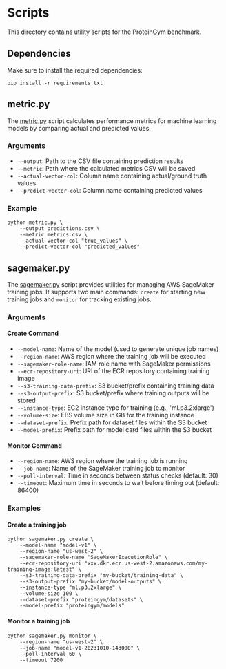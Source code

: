 # Scripts

This directory contains utility scripts for the ProteinGym benchmark.

## Dependencies

Make sure to install the required dependencies:

```shell
pip install -r requirements.txt
```

## metric.py

The [metric.py](metric.py) script calculates performance metrics for machine learning models by comparing actual and predicted values.

### Arguments

- `--output`: Path to the CSV file containing prediction results
- `--metric`: Path where the calculated metrics CSV will be saved
- `--actual-vector-col`: Column name containing actual/ground truth values
- `--predict-vector-col`: Column name containing predicted values

### Example

```shell
python metric.py \
    --output predictions.csv \
    --metric metrics.csv \
    --actual-vector-col "true_values" \
    --predict-vector-col "predicted_values"
```

## sagemaker.py

The [sagemaker.py](sagemaker.py) script provides utilities for managing AWS SageMaker training jobs. It supports two main commands: `create` for starting new training jobs and `monitor` for tracking existing jobs.

### Arguments

#### Create Command
- `--model-name`: Name of the model (used to generate unique job names)
- `--region-name`: AWS region where the training job will be executed
- `--sagemaker-role-name`: IAM role name with SageMaker permissions
- `--ecr-repository-uri`: URI of the ECR repository containing training image
- `--s3-training-data-prefix`: S3 bucket/prefix containing training data
- `--s3-output-prefix`: S3 bucket/prefix where training outputs will be stored
- `--instance-type`: EC2 instance type for training (e.g., 'ml.p3.2xlarge')
- `--volume-size`: EBS volume size in GB for the training instance
- `--dataset-prefix`: Prefix path for dataset files within the S3 bucket
- `--model-prefix`: Prefix path for model card files within the S3 bucket

#### Monitor Command
- `--region-name`: AWS region where the training job is running
- `--job-name`: Name of the SageMaker training job to monitor
- `--poll-interval`: Time in seconds between status checks (default: 30)
- `--timeout`: Maximum time in seconds to wait before timing out (default: 86400)

### Examples

#### Create a training job
```shell
python sagemaker.py create \
    --model-name "model-v1" \
    --region-name "us-west-2" \
    --sagemaker-role-name "SageMakerExecutionRole" \
    --ecr-repository-uri "xxx.dkr.ecr.us-west-2.amazonaws.com/my-training-image:latest" \
    --s3-training-data-prefix "my-bucket/training-data" \
    --s3-output-prefix "my-bucket/model-outputs" \
    --instance-type "ml.p3.2xlarge" \
    --volume-size 100 \
    --dataset-prefix "proteingym/datasets" \
    --model-prefix "proteingym/models"
```

#### Monitor a training job
```shell
python sagemaker.py monitor \
    --region-name "us-west-2" \
    --job-name "model-v1-20231010-143000" \
    --poll-interval 60 \
    --timeout 7200
```
